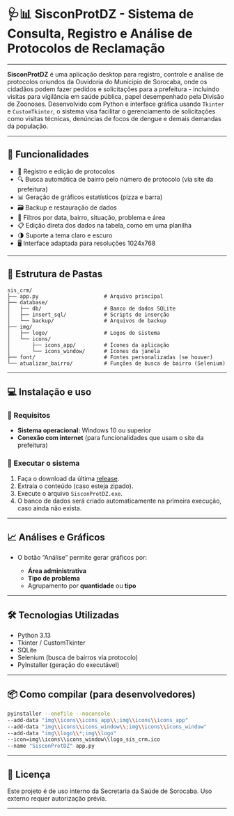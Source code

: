 # 🩺📊 SisconProtDZ - Sistema de Consulta, Registro e Análise de Protocolos de Reclamação
---

**SisconProtDZ** é uma aplicação desktop para registro, controle e análise de protocolos oriundos da Ouvidoria do Munícipio de Sorocaba, onde os cidadãos podem fazer pedidos e solicitações para a prefeitura - incluindo visitas para vigilância em saúde pública, papel desempenhado pela Divisão de Zoonoses. Desenvolvido com Python e interface gráfica usando `Tkinter` e `CustomTkinter`, o sistema visa facilitar o gerenciamento de solicitações como visitas técnicas, denúncias de focos de dengue e demais demandas da população.

---

## 🧰 Funcionalidades

* 📝 Registro e edição de protocolos
* 🔍 Busca automática de bairro pelo número de protocolo (via site da prefeitura)
* 📊 Geração de gráficos estatísticos (pizza e barra)
* 🗃️ Backup e restauração de dados
* 🔎 Filtros por data, bairro, situação, problema e área
* 📋 Edição direta dos dados na tabela, como em uma planilha
* 🌗 Suporte a tema claro e escuro
* 🖥️ Interface adaptada para resoluções 1024x768

---

## 📂 Estrutura de Pastas

```
sis_crm/
├── app.py                     # Arquivo principal
├── database/
│   ├── db/                    # Banco de dados SQLite
│   ├── insert_sql/            # Scripts de inserção
│   └── backup/                # Arquivos de backup
├── img/
│   ├── logo/                  # Logos do sistema
│   └── icons/
│       ├── icons_app/         # Ícones da aplicação
│       └── icons_window/      # Ícones da janela
├── font/                      # Fontes personalizadas (se houver)
└── atualizar_bairro/          # Funções de busca de bairro (Selenium)
```

---

## 💻 Instalação e uso

### 🔧 Requisitos

* **Sistema operacional:** Windows 10 ou superior
* **Conexão com internet** (para funcionalidades que usam o site da prefeitura)

### 🚀 Executar o sistema

1. Faça o download da última [release](https://github.com/gabrielhenriqueconstantino/sis_registro_crm_dz_sorocaba/releases/tag/v1.0.0).
2. Extraia o conteúdo (caso esteja zipado).
3. Execute o arquivo `SisconProtDZ.exe`.
4. O banco de dados será criado automaticamente na primeira execução, caso ainda não exista.

---

## 📈 Análises e Gráficos

* O botão “Análise” permite gerar gráficos por:

  * **Área administrativa**
  * **Tipo de problema**
  * Agrupamento por **quantidade** ou **tipo**

---

## 🛠️ Tecnologias Utilizadas

* Python 3.13
* Tkinter / CustomTkinter
* SQLite
* Selenium (busca de bairros via protocolo)
* PyInstaller (geração do executável)

---

## 📦 Como compilar (para desenvolvedores)

```bash
pyinstaller --onefile --noconsole
--add-data "img\\icons\\icons_app\\;img\\icons\\icons_app"
--add-data "img\\icons\\icons_window\\;img\\icons\\icons_window"
--add-data "img\\logo\\*;img\\logo"
--icon=img\\icons\\icons_window\\logo_sis_crm.ico
--name "SisconProtDZ" app.py
```

---

## 📄 Licença

Este projeto é de uso interno da Secretaria da Saúde de Sorocaba. Uso externo requer autorização prévia.

---
